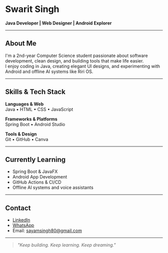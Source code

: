 # Swarit Singh

**Java Developer | Web Designer | Android Explorer**

---

## About Me

I'm a 2nd-year Computer Science student passionate about software development, clean design, and building tools that make life easier.  
I enjoy coding in Java, creating elegant UI designs, and experimenting with Android and offline AI systems like Riri OS.

---

## Skills & Tech Stack

**Languages & Web**  
Java • HTML • CSS • JavaScript

**Frameworks & Platforms**  
Spring Boot • Android Studio

**Tools & Design**  
Git • GitHub • Canva

---

## Currently Learning

- Spring Boot & JavaFX  
- Android App Development  
- GitHub Actions & CI/CD  
- Offline AI systems and voice assistants

---

## Contact

- [LinkedIn](https://www.linkedin.com/in/swarit-singh)  
- [WhatsApp](https://wa.me/919234208044)  
- Email: sayamsingh80@gmail.com

---

> *"Keep building. Keep learning. Keep dreaming."*